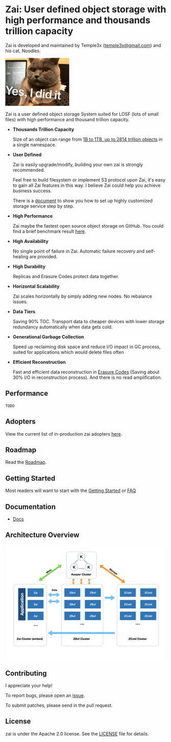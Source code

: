 Zai: User defined object storage with high performance and thousands trillion capacity
===

Zai is developed and maintained by Temple3x (temple3x@gmail.com) and his cat, Noodles.

<img src="./docs/img/n1.jpeg" width = "200"/>

Zai is a user defined object storage System suited for LOSF (lots of small files) with high performance and thousand trillion capacity.

- __Thousands Trillion Capacity__

    Size of an object can range from [1B to 1TB, up to 2814 trillion objects](./docs/FAQ.md) in a single namespace.
    
- __User Defined__

    Zai is easily upgrade/modify, building your own zai is strongly recommended. 
    
    Feel free to build filesystem or implement S3 protocol upon Zai, it's easy to gain all Zai features in this way. 
    I believe Zai could help you achieve business success.
    
    There is a [document](./docs/dev-guide/build_your_distribution.md) to show you
    how to set up highly customized storage service step by step.
    
- __High Performance__  

    Zai maybe the fastest open source object storage on GitHub. You could find a brief benchmark result [here](README.md#Performance).
    
- __High Availability__  
    
    No single point of failure in Zai. Automatic failure recovery and self-healing are provided.
    
- __High Durability__ 

    Replicas and Erasure Codes protect data together. 

- __Horizontal Scalability__

    Zai scales horizontally by simply adding new nodes. No rebalance issues.
        
- __Data Tiers__  
    
    Saving 90% TOC. Transport data to cheaper devices with lower storage redundancy automatically when data gets cold.
   
- __Generational Garbage Collection__   

    Speed up reclaiming disk space and reduce I/O impact in GC process, suited for applications which would delete files often 
        
- __Efficient Reconstruction__  

    Fast and efficient data reconstruction in [Erasure Codes](https://github.com/templexxx/xrs) (Saving about 30% I/O in reconstruction process).
    And there is no read amplification.
    
## Performance

    TODO
        
## Adopters

View the current list of in-production zai adopters [here](./docs/adopters.md).

## Roadmap

Read the [Roadmap](./docs/roadmap.md).

## Getting Started

Most readers will want to start with the [Getting Started](./docs/getting_started.md) or [FAQ](./docs/FAQ.md)

## Documentation

+ [Docs](./docs) 

## Architecture Overview

![architecture](./docs/img/arch.jpg)

## Contributing

I appreciate your help!

To report bugs, please open an [issue](https://github.com/zaibyte/zai/issues).

To submit patches, please send in the pull request.

## License

zai is under the Apache 2.0 license. See the [LICENSE](./LICENSE) file for details.
